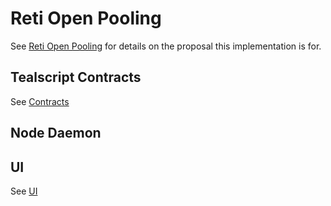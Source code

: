 # Reti Open Pooling

See [Reti Open Pooling](./docs/reti-open-pooling.md) for details on the proposal this implementation is for.

## Tealscript Contracts

See [Contracts](./contracts/README.md)

## Node Daemon

## UI

See [UI](./ui/README.md)
